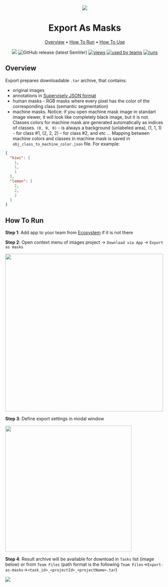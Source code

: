 <div align="center" markdown>
<img src="https://i.imgur.com/nJGEa4m.png"/>

# Export As Masks

<p align="center">
  <a href="#Overview">Overview</a> •
  <a href="#How-To-Run">How To Run</a> •
  <a href="#How-To-Use">How To Use</a>
</p>

[![](https://img.shields.io/badge/slack-chat-green.svg?logo=slack)](https://supervise.ly/slack)
![GitHub release (latest SemVer)](https://img.shields.io/github/v/release/supervisely-ecosystem/export-as-masks)
[![views](https://app.supervise.ly/public/api/v3/ecosystem.counters?repo=supervisely-ecosystem/export-as-masks&counter=views&label=views)](https://supervise.ly)
[![used by teams](https://app.supervise.ly/public/api/v3/ecosystem.counters?repo=supervisely-ecosystem/export-as-masks&counter=downloads&label=used%20by%20teams)](https://supervise.ly)
[![runs](https://app.supervise.ly/public/api/v3/ecosystem.counters?repo=supervisely-ecosystem/export-as-masks&counter=runs&label=runs&123)](https://supervise.ly)

</div>

## Overview

Export prepares downloadable `.tar` archive, that contains:
- original images
- annotations in [Supervisely JSON format](https://docs.supervise.ly/data-organization/00_ann_format_navi)
- human masks - RGB masks where every pixel has the color of the corresponding class (semantic segmentation)
- machine masks. Notice: if you open machine mask image in standart image viewer, it will look like completely black image, but it is not. Classes colors for machine mask are generated automatically as indices of classes. `(0, 0, 0)` - is always a background (unlabeled area), (1, 1, 1) - for class #1,  (2, 2, 2) - for class #2, and etc ... Mapping between machine colors and classes in machine mask is saved in `obj_class_to_machine_color.json` file. For example:   

```json
{
  "kiwi": [
    1,
    1,
    1
  ],
  "lemon": [
    2,
    2,
    2
  ]
}
```

## How To Run 
**Step 1**: Add app to your team from [Ecosystem](https://app.supervise.ly/apps/ecosystem/export-as-masks) if it is not there

**Step 2**: Open context menu of images project -> `Download via App` -> `Export as masks` 

<img src="https://i.imgur.com/IcceeId.png" width="500"/>

**Step 3**: Define export settings in modal window

<img src="https://i.imgur.com/T9uHAfl.png" width="400"/>

**Step 4**: Result archive will be available for download in `Tasks` list (image below) or from `Team Files` (path format is the following `Team Files`->`Export-as-masks`->`<task_id>_<projectId>_<projectName>.tar`)

<img src="https://i.imgur.com/hibPn9b.png"/>


